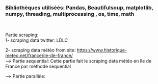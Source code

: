 

<h3> Bibliothèques utiliséés: Pandas, Beautifulsoup, matplotlib, numpy, threading, multiprocessing , os, time, math </h3> <br/>

Partie scraping: <br/>
1- scraping data twitter: LDLC <br/>

2- scraping data météo from site: https://www.historique-meteo.net/france/ile-de-france/ <br/>
--> Partie sequential: Cette partie fait le scraping data météo en île de France par méthode sequential <br/>

--> Partie parallèle: <br/>
                 
